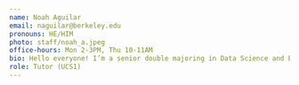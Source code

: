 ```yaml
---
name: Noah Aguilar
email: naguilar@berkeley.edu
pronouns: HE/HIM
photo: staff/noah_a.jpeg
office-hours: Mon 2-3PM, Thu 10-11AM
bio: Hello everyone! I’m a senior double majoring in Data Science and Economics from SoCal. I enjoy playing guitar (and a little piano) and tutoring for Data 8!
role: Tutor (UCS1)
---
```

